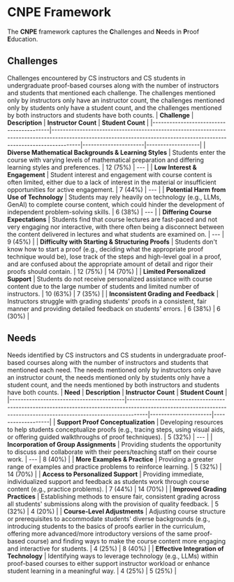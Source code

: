 # CNPE Framework
The **CNPE** framework captures the **C**hallenges and **N**eeds in **P**roof **E**ducation.

## Challenges
Challenges encountered by CS instructors and CS students in undergraduate proof-based courses along with the number of instructors and students that mentioned each challenge. The challenges mentioned only by instructors only have an instructor count, the challenges mentioned only by students only have a student count, and the challenges mentioned by both instructors and students have both counts.
| **Challenge** | **Description** | **Instructor Count** | **Student Count** |
|-----------------------------------------|----------------------------------------------------------------------------------------------------------------------------------------------------------------------|----------------------|-------------------|
| **Diverse Mathematical Backgrounds & Learning Styles** | Students enter the course with varying levels of mathematical preparation and differing learning styles and preferences.                                               | 12 (75%)            | ---               |
| **Low Interest & Engagement**           | Student interest and engagement with course content is often limited, either due to a lack of interest in the material or insufficient opportunities for active engagement. | 7 (44%)             | ---               |
| **Potential Harm from Use of Technology** | Students may rely heavily on technology (e.g., LLMs, GenAI) to complete course content, which could hinder the development of independent problem-solving skills.     | 6 (38%)             | ---               |
| **Differing Course Expectations**       | Students find that course lectures are fast-paced and not very engaging nor interactive, with there often being a disconnect between the content delivered in lectures and what students are examined on. | ---                 | 9 (45%)           |
| **Difficulty with Starting & Structuring Proofs** | Students don't know how to start a proof (e.g., deciding what the appropriate proof technique would be), lose track of the steps and high-level goal in a proof, and are confused about the appropriate amount of detail and rigor their proofs should contain. | 12 (75%)            | 14 (70%)          |
| **Limited Personalized Support**        | Students do not receive personalized assistance with course content due to the large number of students and limited number of instructors.                             | 10 (63%)            | 7 (35%)           |
| **Inconsistent Grading and Feedback**   | Instructors struggle with grading students' proofs in a consistent, fair manner and providing detailed feedback on students' errors.                                  | 6 (38%)             | 6 (30%)           |

## Needs
Needs identified by CS instructors and CS students in undergraduate proof-based courses along with the number of instructors and students that mentioned each need. The needs mentioned only by instructors only have an instructor count, the needs mentioned only by students only have a student count, and the needs mentioned by both instructors and students have both counts.
| **Need** | **Description** | **Instructor Count** | **Student Count** |
|-----------------------------------------|-------------------------------------------------------------------------------------------------------------------------------------------------------------------|----------------------|-------------------|
| **Support Proof Conceptualization**     | Developing resources to help students conceptualize proofs (e.g., tracing steps, using visual aids, or offering guided walkthroughs of proof techniques).         | 5 (32%)             | ---               |
| **Incorporation of Group Assignments**  | Providing students the opportunity to discuss and collaborate with their peers/teaching staff on their course work.                                               | ---                 | 8 (40%)           |
| **More Examples & Practice**            | Providing a greater range of examples and practice problems to reinforce learning.                                                                                | 5 (32%)             | 14 (70%)          |
| **Access to Personalized Support**      | Providing immediate, individualized support and feedback as students work through course content (e.g., practice problems).                                       | 7 (44%)             | 14 (70%)          |
| **Improved Grading Practices**          | Establishing methods to ensure fair, consistent grading across all students' submissions along with the provision of quality feedback.                            | 5 (32%)             | 4 (20%)           |
| **Course-Level Adjustments**            | Adjusting course structure or prerequisites to accommodate students' diverse backgrounds (e.g., introducing students to the basics of proofs earlier in the curriculum, offering more advanced/more introductory versions of the same proof-based course) and finding ways to make the course content more engaging and interactive for students. | 4 (25%)             | 8 (40%)           |
| **Effective Integration of Technology** | Identifying ways to leverage technology (e.g., LLMs) within proof-based courses to either support instructor workload or enhance student learning in a meaningful way. | 4 (25%)             | 5 (25%)           |
